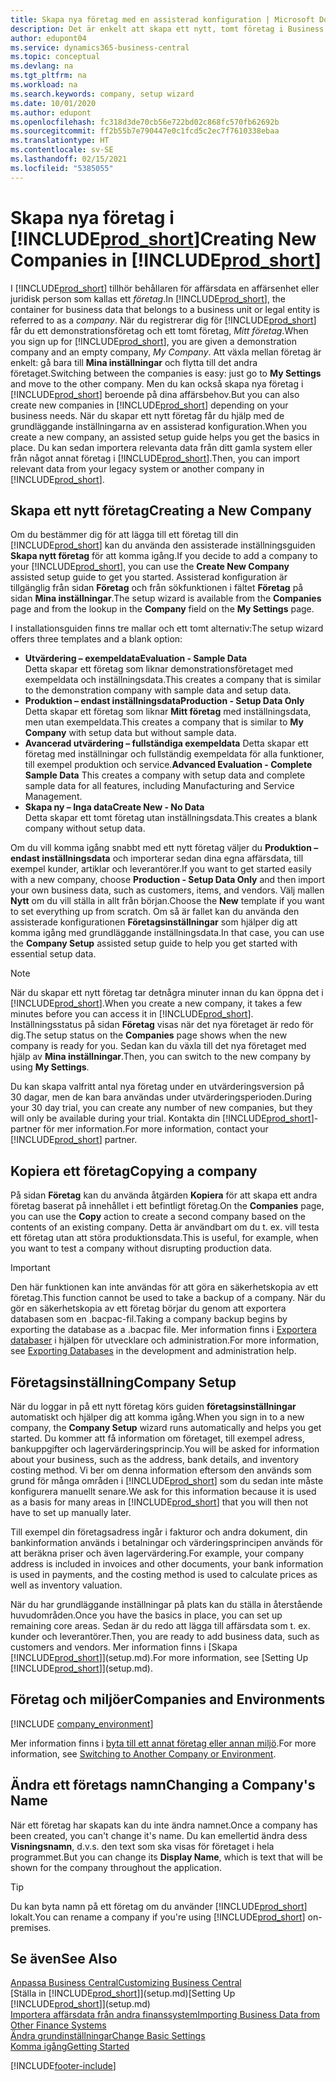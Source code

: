 ```yaml
---
title: Skapa nya företag med en assisterad konfiguration | Microsoft Docs
description: Det är enkelt att skapa ett nytt, tomt företag i Business Central. En assisterad konfiguration hjälper dig genom stegen och du kan importera dina befintliga affärsdata.
author: edupont04
ms.service: dynamics365-business-central
ms.topic: conceptual
ms.devlang: na
ms.tgt_pltfrm: na
ms.workload: na
ms.search.keywords: company, setup wizard
ms.date: 10/01/2020
ms.author: edupont
ms.openlocfilehash: fc318d3de70cb56e722bd02c868fc570fb62692b
ms.sourcegitcommit: ff2b55b7e790447e0c1fcd5c2ec7f7610338ebaa
ms.translationtype: HT
ms.contentlocale: sv-SE
ms.lasthandoff: 02/15/2021
ms.locfileid: "5385055"
---
```

# <a name="creating-new-companies-in-prod_short"></a><span data-ttu-id="f8f9d-104">Skapa nya företag i [!INCLUDE[prod_short](includes/prod_short.md)]</span><span class="sxs-lookup"><span data-stu-id="f8f9d-104">Creating New Companies in [!INCLUDE[prod_short](includes/prod_short.md)]</span></span>

<span data-ttu-id="f8f9d-105">I [!INCLUDE[prod_short](includes/prod_short.md)] tillhör behållaren för affärsdata en affärsenhet eller juridisk person som kallas ett *företag*.</span><span class="sxs-lookup"><span data-stu-id="f8f9d-105">In [!INCLUDE[prod_short](includes/prod_short.md)], the container for business data that belongs to a business unit or legal entity is referred to as a *company*.</span></span> <span data-ttu-id="f8f9d-106">När du registrerar dig för [!INCLUDE[prod_short](includes/prod_short.md)] får du ett demonstrationsföretag och ett tomt företag, *Mitt företag*.</span><span class="sxs-lookup"><span data-stu-id="f8f9d-106">When you sign up for [!INCLUDE[prod_short](includes/prod_short.md)], you are given a demonstration company and an empty company, *My Company*.</span></span> <span data-ttu-id="f8f9d-107">Att växla mellan företag är enkelt: gå bara till **Mina inställningar** och flytta till det andra företaget.</span><span class="sxs-lookup"><span data-stu-id="f8f9d-107">Switching between the companies is easy: just go to **My Settings** and move to the other company.</span></span> <span data-ttu-id="f8f9d-108">Men du kan också skapa nya företag i [!INCLUDE[prod_short](includes/prod_short.md)] beroende på dina affärsbehov.</span><span class="sxs-lookup"><span data-stu-id="f8f9d-108">But you can also create new companies in [!INCLUDE[prod_short](includes/prod_short.md)] depending on your business needs.</span></span> <span data-ttu-id="f8f9d-109">När du skapar ett nytt företag får du hjälp med de grundläggande inställningarna av en assisterad konfiguration.</span><span class="sxs-lookup"><span data-stu-id="f8f9d-109">When you create a new company, an assisted setup guide helps you get the basics in place.</span></span> <span data-ttu-id="f8f9d-110">Du kan sedan importera relevanta data från ditt gamla system eller från något annat företag i [!INCLUDE[prod_short](includes/prod_short.md)].</span><span class="sxs-lookup"><span data-stu-id="f8f9d-110">Then, you can import relevant data from your legacy system or another company in [!INCLUDE[prod_short](includes/prod_short.md)].</span></span>  

## <a name="creating-a-new-company"></a><span data-ttu-id="f8f9d-111">Skapa ett nytt företag</span><span class="sxs-lookup"><span data-stu-id="f8f9d-111">Creating a New Company</span></span>

<span data-ttu-id="f8f9d-112">Om du bestämmer dig för att lägga till ett företag till din [!INCLUDE[prod_short](includes/prod_short.md)] kan du använda den assisterade inställningsguiden **Skapa nytt företag** för att komma igång.</span><span class="sxs-lookup"><span data-stu-id="f8f9d-112">If you decide to add a company to your [!INCLUDE[prod_short](includes/prod_short.md)], you can use the **Create New Company** assisted setup guide to get you started.</span></span> <span data-ttu-id="f8f9d-113">Assisterad konfiguration är tillgänglig från sidan **Företag** och från sökfunktionen i fältet **Företag** på sidan **Mina inställningar**.</span><span class="sxs-lookup"><span data-stu-id="f8f9d-113">The setup wizard is available from the **Companies** page and from the lookup in the **Company** field on the **My Settings** page.</span></span>  

<span data-ttu-id="f8f9d-114">I installationsguiden finns tre mallar och ett tomt alternativ:</span><span class="sxs-lookup"><span data-stu-id="f8f9d-114">The setup wizard offers three templates and a blank option:</span></span>

- <span data-ttu-id="f8f9d-115">**Utvärdering – exempeldata**</span><span class="sxs-lookup"><span data-stu-id="f8f9d-115">**Evaluation - Sample Data**</span></span>  
    <span data-ttu-id="f8f9d-116">Detta skapar ett företag som liknar demonstrationsföretaget med exempeldata och inställningsdata.</span><span class="sxs-lookup"><span data-stu-id="f8f9d-116">This creates a company that is similar to the demonstration company with sample data and setup data.</span></span>  
- <span data-ttu-id="f8f9d-117">**Produktion – endast inställningsdata**</span><span class="sxs-lookup"><span data-stu-id="f8f9d-117">**Production - Setup Data Only**</span></span>  
    <span data-ttu-id="f8f9d-118">Detta skapar ett företag som liknar **Mitt företag** med inställningsdata, men utan exempeldata.</span><span class="sxs-lookup"><span data-stu-id="f8f9d-118">This creates a company that is similar to **My Company** with setup data but without sample data.</span></span>
- <span data-ttu-id="f8f9d-119">**Avancerad utvärdering – fullständiga exempeldata** Detta skapar ett företag med inställningar och fullständig exempeldata för alla funktioner, till exempel produktion och service.</span><span class="sxs-lookup"><span data-stu-id="f8f9d-119">**Advanced Evaluation - Complete Sample Data** This creates a company with setup data and complete sample data for all features, including Manufacturing and Service Management.</span></span>
- <span data-ttu-id="f8f9d-120">**Skapa ny – Inga data**</span><span class="sxs-lookup"><span data-stu-id="f8f9d-120">**Create New - No Data**</span></span>  
    <span data-ttu-id="f8f9d-121">Detta skapar ett tomt företag utan inställningsdata.</span><span class="sxs-lookup"><span data-stu-id="f8f9d-121">This creates a blank company without setup data.</span></span>  

<span data-ttu-id="f8f9d-122">Om du vill komma igång snabbt med ett nytt företag väljer du **Produktion – endast inställningsdata** och importerar sedan dina egna affärsdata, till exempel kunder, artiklar och leverantörer.</span><span class="sxs-lookup"><span data-stu-id="f8f9d-122">If you want to get started easily with a new company, choose **Production - Setup Data Only** and then import your own business data, such as customers, items, and vendors.</span></span> <span data-ttu-id="f8f9d-123">Välj mallen **Nytt** om du vill ställa in allt från början.</span><span class="sxs-lookup"><span data-stu-id="f8f9d-123">Choose the **New** template if you want to set everything up from scratch.</span></span> <span data-ttu-id="f8f9d-124">Om så är fallet kan du använda den assisterade konfigurationen **Företagsinställningar** som hjälper dig att komma igång med grundläggande inställningsdata.</span><span class="sxs-lookup"><span data-stu-id="f8f9d-124">In that case, you can use the **Company Setup** assisted setup guide to help you get started with essential setup data.</span></span>  

> [!NOTE]  
> <span data-ttu-id="f8f9d-125">När du skapar ett nytt företag tar detnågra minuter innan du kan öppna det i [!INCLUDE[prod_short](includes/prod_short.md)].</span><span class="sxs-lookup"><span data-stu-id="f8f9d-125">When you create a new company, it takes a few minutes before you can access it in [!INCLUDE[prod_short](includes/prod_short.md)].</span></span> <span data-ttu-id="f8f9d-126">Inställningsstatus på sidan **Företag** visas när det nya företaget är redo för dig.</span><span class="sxs-lookup"><span data-stu-id="f8f9d-126">The setup status on the **Companies** page shows when the new company is ready for you.</span></span> <span data-ttu-id="f8f9d-127">Sedan kan du växla till det nya företaget med hjälp av **Mina inställningar**.</span><span class="sxs-lookup"><span data-stu-id="f8f9d-127">Then, you can switch to the new company by using **My Settings**.</span></span>  

<span data-ttu-id="f8f9d-128">Du kan skapa valfritt antal nya företag under en utvärderingsversion på 30 dagar, men de kan bara användas under utvärderingsperioden.</span><span class="sxs-lookup"><span data-stu-id="f8f9d-128">During your 30 day trial, you can create any number of new companies, but they will only be available during your trial.</span></span> <span data-ttu-id="f8f9d-129">Kontakta din [!INCLUDE[prod_short](includes/prod_short.md)]-partner för mer information.</span><span class="sxs-lookup"><span data-stu-id="f8f9d-129">For more information, contact your [!INCLUDE[prod_short](includes/prod_short.md)] partner.</span></span>  

## <a name="copying-a-company"></a><span data-ttu-id="f8f9d-130">Kopiera ett företag</span><span class="sxs-lookup"><span data-stu-id="f8f9d-130">Copying a company</span></span>

<span data-ttu-id="f8f9d-131">På sidan **Företag** kan du använda åtgärden **Kopiera** för att skapa ett andra företag baserat på innehållet i ett befintligt företag.</span><span class="sxs-lookup"><span data-stu-id="f8f9d-131">On the **Companies** page, you can use the **Copy** action to create a second company based on the contents of an existing company.</span></span> <span data-ttu-id="f8f9d-132">Detta är användbart om du t. ex. vill testa ett företag utan att störa produktionsdata.</span><span class="sxs-lookup"><span data-stu-id="f8f9d-132">This is useful, for example, when you want to test a company without disrupting production data.</span></span>

> [!Important]
> <span data-ttu-id="f8f9d-133">Den här funktionen kan inte användas för att göra en säkerhetskopia av ett företag.</span><span class="sxs-lookup"><span data-stu-id="f8f9d-133">This function cannot be used to take a backup of a company.</span></span> <span data-ttu-id="f8f9d-134">När du gör en säkerhetskopia av ett företag börjar du genom att exportera databasen som en .bacpac-fil.</span><span class="sxs-lookup"><span data-stu-id="f8f9d-134">Taking a company backup begins by exporting the database as a .bacpac file.</span></span> <span data-ttu-id="f8f9d-135">Mer information finns i [Exportera databaser](/dynamics365/business-central/dev-itpro/administration/tenant-admin-center-database-export) i hjälpen för utvecklare och administration.</span><span class="sxs-lookup"><span data-stu-id="f8f9d-135">For more information, see [Exporting Databases](/dynamics365/business-central/dev-itpro/administration/tenant-admin-center-database-export) in the development and administration help.</span></span>

## <a name="company-setup"></a><span data-ttu-id="f8f9d-136">Företagsinställning</span><span class="sxs-lookup"><span data-stu-id="f8f9d-136">Company Setup</span></span>

<span data-ttu-id="f8f9d-137">När du loggar in på ett nytt företag körs guiden **företagsinställningar** automatiskt och hjälper dig att komma igång.</span><span class="sxs-lookup"><span data-stu-id="f8f9d-137">When you sign in to a new company, the **Company Setup** wizard runs automatically and helps you get started.</span></span> <span data-ttu-id="f8f9d-138">Du kommer att få information om företaget, till exempel adress, bankuppgifter och lagervärderingsprincip.</span><span class="sxs-lookup"><span data-stu-id="f8f9d-138">You will be asked for information about your business, such as the address, bank details, and inventory costing method.</span></span> <span data-ttu-id="f8f9d-139">Vi ber om denna information eftersom den används som grund för många områden i [!INCLUDE[prod_short](includes/prod_short.md)] som du sedan inte måste konfigurera manuellt senare.</span><span class="sxs-lookup"><span data-stu-id="f8f9d-139">We ask for this information because it is used as a basis for many areas in [!INCLUDE[prod_short](includes/prod_short.md)] that you will then not have to set up manually later.</span></span>  

<span data-ttu-id="f8f9d-140">Till exempel din företagsadress ingår i fakturor och andra dokument, din bankinformation används i betalningar och värderingsprincipen används för att beräkna priser och även lagervärdering.</span><span class="sxs-lookup"><span data-stu-id="f8f9d-140">For example, your company address is included in invoices and other documents, your bank information is used in payments, and the costing method is used to calculate prices as well as inventory valuation.</span></span>  

<span data-ttu-id="f8f9d-141">När du har grundläggande inställningar på plats kan du ställa in återstående huvudområden.</span><span class="sxs-lookup"><span data-stu-id="f8f9d-141">Once you have the basics in place, you can set up remaining core areas.</span></span> <span data-ttu-id="f8f9d-142">Sedan är du redo att lägga till affärsdata som t. ex. kunder och leverantörer.</span><span class="sxs-lookup"><span data-stu-id="f8f9d-142">Then, you are ready to add business data, such as customers and vendors.</span></span> <span data-ttu-id="f8f9d-143">Mer information finns i [Skapa [!INCLUDE[prod_short](includes/prod_short.md)]](setup.md).</span><span class="sxs-lookup"><span data-stu-id="f8f9d-143">For more information, see [Setting Up [!INCLUDE[prod_short](includes/prod_short.md)]](setup.md).</span></span>  

## <a name="companies-and-environments"></a><span data-ttu-id="f8f9d-144">Företag och miljöer</span><span class="sxs-lookup"><span data-stu-id="f8f9d-144">Companies and Environments</span></span>

[!INCLUDE [company_environment](includes/company_environment.md)]

<span data-ttu-id="f8f9d-145">Mer information finns i [byta till ett annat företag eller annan miljö](ui-organization-switch.md).</span><span class="sxs-lookup"><span data-stu-id="f8f9d-145">For more information, see [Switching to Another Company or Environment](ui-organization-switch.md).</span></span> 

## <a name="changing-a-companys-name"></a><span data-ttu-id="f8f9d-146">Ändra ett företags namn</span><span class="sxs-lookup"><span data-stu-id="f8f9d-146">Changing a Company's Name</span></span>

<span data-ttu-id="f8f9d-147">När ett företag har skapats kan du inte ändra namnet.</span><span class="sxs-lookup"><span data-stu-id="f8f9d-147">Once a company has been created, you can't change it's name.</span></span> <span data-ttu-id="f8f9d-148">Du kan emellertid ändra dess **Visningsnamn**, d.v.s. den text som ska visas för företaget i hela programmet.</span><span class="sxs-lookup"><span data-stu-id="f8f9d-148">But you can change its **Display Name**, which is text that will be shown for the company throughout the application.</span></span>  

> [!TIP]
> <span data-ttu-id="f8f9d-149">Du kan byta namn på ett företag om du använder [!INCLUDE[prod_short](includes/prod_short.md)] lokalt.</span><span class="sxs-lookup"><span data-stu-id="f8f9d-149">You can rename a company if you're using [!INCLUDE[prod_short](includes/prod_short.md)] on-premises.</span></span>

## <a name="see-also"></a><span data-ttu-id="f8f9d-150">Se även</span><span class="sxs-lookup"><span data-stu-id="f8f9d-150">See Also</span></span>

[<span data-ttu-id="f8f9d-151">Anpassa Business Central</span><span class="sxs-lookup"><span data-stu-id="f8f9d-151">Customizing Business Central</span></span>](ui-customizing-overview.md)  
<span data-ttu-id="f8f9d-152">[Ställa in [!INCLUDE[prod_short](includes/prod_short.md)]](setup.md)</span><span class="sxs-lookup"><span data-stu-id="f8f9d-152">[Setting Up [!INCLUDE[prod_short](includes/prod_short.md)]](setup.md)</span></span>  
[<span data-ttu-id="f8f9d-153">Importera affärsdata från andra finanssystem</span><span class="sxs-lookup"><span data-stu-id="f8f9d-153">Importing Business Data from Other Finance Systems</span></span>](across-import-data-configuration-packages.md)  
[<span data-ttu-id="f8f9d-154">Ändra grundinställningar</span><span class="sxs-lookup"><span data-stu-id="f8f9d-154">Change Basic Settings</span></span>](ui-change-basic-settings.md)  
[<span data-ttu-id="f8f9d-155">Komma igång</span><span class="sxs-lookup"><span data-stu-id="f8f9d-155">Getting Started</span></span>](product-get-started.md)  


[!INCLUDE[footer-include](includes/footer-banner.md)]